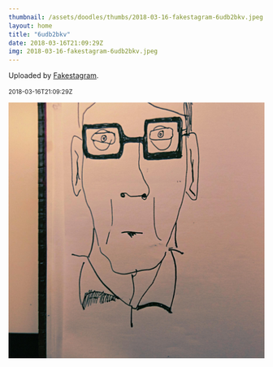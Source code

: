 ```yaml
---
thumbnail: /assets/doodles/thumbs/2018-03-16-fakestagram-6udb2bkv.jpeg
layout: home
title: "6udb2bkv"
date: 2018-03-16T21:09:29Z
img: 2018-03-16-fakestagram-6udb2bkv.jpeg
---
```


Uploaded by [Fakestagram](https://github.com/opyate/fakestagram).

<small>2018-03-16T21:09:29Z</small>

![Uploaded by Fakestagram](2018-03-16-fakestagram-6udb2bkv.jpeg)
